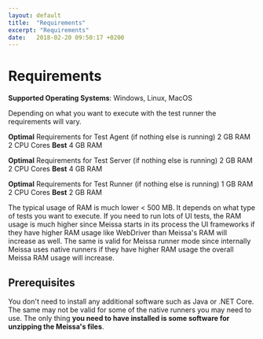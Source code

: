 ```yaml
---
layout: default
title:  "Requirements"
excerpt: "Requirements"
date:   2018-02-20 09:50:17 +0200
---
```

# Requirements #

**Supported Operating Systems**: Windows, Linux, MacOS

Depending on what you want to execute with the test runner the requirements will vary. 

**Optimal** Requirements for Test Agent (if nothing else is running)
2 GB RAM
2 CPU Cores
**Best**
4 GB RAM

**Optimal** Requirements for Test Server (if nothing else is running)
2 GB RAM
2 CPU Cores
**Best**
4 GB RAM

**Optimal** Requirements for Test Runner (if nothing else is running)
1 GB RAM
2 CPU Cores
**Best**
2 GB RAM

The typical usage of RAM is much lower < 500 MB. It depends on what type of tests you want to execute. If you need to run lots of UI tests, the RAM usage is much higher since Meissa starts in its process the UI frameworks if they have higher RAM usage like WebDriver than Meissa's RAM will increase as well. 
The same is valid for Meissa runner mode since internally Meissa uses native runners if they have higher RAM usage the overall Meissa RAM usage will increase.

## Prerequisites  ##
You don't need to install any additional software such as Java or .NET Core. The same may not be valid for some of the native runners you may need to use.
The only thing **you need to have installed is some software for unzipping the Meissa's files**.
